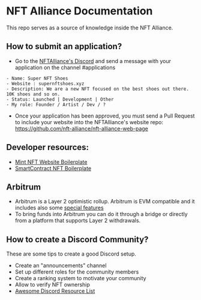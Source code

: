 # NFT Alliance Documentation


This repo serves as a source of knowledge inside the NFT Alliance.

## How to submit an application?
- Go to the [NFTAlliance's Discord](https://discord.gg/eX9eXDu4tu) and send a message with your application on the channel #applications

```
- Name: Super NFT Shoes
- Website : supernftshoes.xyz
- Description: We are a new NFT focused on the best shoes out there. 10K shoes and so on.
- Status: Launched | Development | Other
- My role: Founder / Artist / Dev / ?
```
- Once your application has been approved, you must send a Pull Request to include your website into the NFTAlliance's website repo: https://github.com/nft-alliance/nft-alliance-web-page

## Developer resources:

- [Mint NFT Website Boilerplate](https://github.com/nft-alliance/nft-landing-boilerplate)
- [SmartContract NFT Boilerplate](https://github.com/nft-alliance/nft-boilerplate)

## Arbitrum
- Arbitrum is a Layer 2 optimistic rollup. Arbitrum is EVM compatible and it includes also some [special features](https://developer.offchainlabs.com/docs/special_features)
- To bring funds into Arbitrum you can do it through a bridge or directly from a platform that supports Layer 2 withdrawals.

## How to create a Discord Community?

These are some tips to create a good Discord setup.
- Create an "announcements" channel 
- Set up different roles for the community members
- Create a ranking system to motivate your community
- Allow to verify NFT ownership
- [Awesome Discord Resource List](https://github.com/jacc/awesome-discord)
